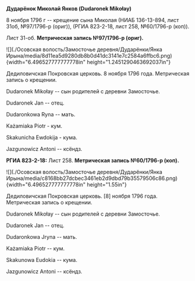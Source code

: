 **Дударёнок Миколай Янков (Dudaronek Mikołay)**

8 ноября 1796 г -- крещение сына Миколая (НИАБ 136-13-894, лист 31об,
№97/1796-р (ориг)), (РГИА 823-2-18, лист 258, №60/1796-р (коп)).

Лист 31-об. **Метрическая запись №97/1796-р (ориг).**

![](./Осовская волость/Замосточье деревня/Дударёнки/Янка Ирына/media/8d11ea5d9280db8b0d41dc3141e7c2584a6ffbc6.png){width="6.496527777777778in"
height="1.2451290463692037in"}

Дедиловичская Покровская церковь. 8 ноября 1796 года. Метрическая запись
о крещении.

Dudaronek Mikołay -- сын родителей с деревни Замосточье.

Dudaronek Jan -- отец.

Dudaronkowa Ryna -- мать.

Każamiaka Piotr - кум.

Skakunicha Ewdokija - кума.

Jazgunowicz Antoni -- ксёндз.

**РГИА 823-2-18:** Лист 258. **Метрическая запись №60/1796-р (коп).**

![](./Осовская волость/Замосточье деревня/Дударёнки/Янка Ирына/media/c8168bb27dcbec3461eb2d9dbd79b35579506c86.png){width="6.496527777777778in"
height="1.55in"}

Дедиловичская Покровская церковь. \[8\] ноября 1796 года. Метрическая
запись о крещении.

Dudaronek Mikołay -- сын родителей с деревни Замосточье.

Dudaronek Jan -- отец.

Dudaronkowa Jryna -- мать.

Każamiaka Piotr -- кум.

Skakunowa Eudokia -- кума.

Jazgunowicz Antoni -- ксёндз.
